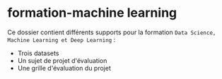 # formation-machine learning

Ce dossier contient différents supports pour la formation `Data Science, Machine Learning et Deep Learning` : 
- Trois datasets
- Un sujet de projet d'évaluation
- Une grille d'évaluation du projet